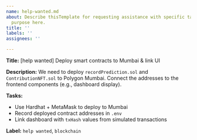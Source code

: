 ```yaml
---
name: help-wanted.md
about: Describe thisTemplate for requesting assistance with specific tasks issue template's
  purpose here.
title: ''
labels: ''
assignees: ''

---
```


**Title:** [help wanted] Deploy smart contracts to Mumbai & link UI

**Description:**
We need to deploy `recordPrediction.sol` and `ContributionNFT.sol` to Polygon Mumbai.
Connect the addresses to the frontend components (e.g., dashboard display).

**Tasks:**
- Use Hardhat + MetaMask to deploy to Mumbai
- Record deployed contract addresses in `.env`
- Link dashboard with `txHash` values from simulated transactions

**Label:** `help wanted`, `blockchain`
